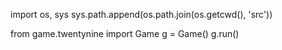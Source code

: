 import os, sys
sys.path.append(os.path.join(os.getcwd(), 'src'))

from game.twentynine import Game
g = Game()
g.run()
